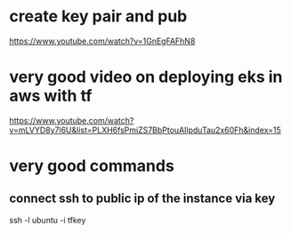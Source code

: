 # create key pair and pub
https://www.youtube.com/watch?v=1GnEgFAFhN8

# very good video on deploying eks in aws with tf
https://www.youtube.com/watch?v=mLVYD8y7l6U&list=PLXH6fsPmiZS7BbPtouAIlpduTau2x60Fh&index=15

# very good commands
## connect ssh to public ip of the instance via key
ssh <public-ip> -l ubuntu -i tfkey